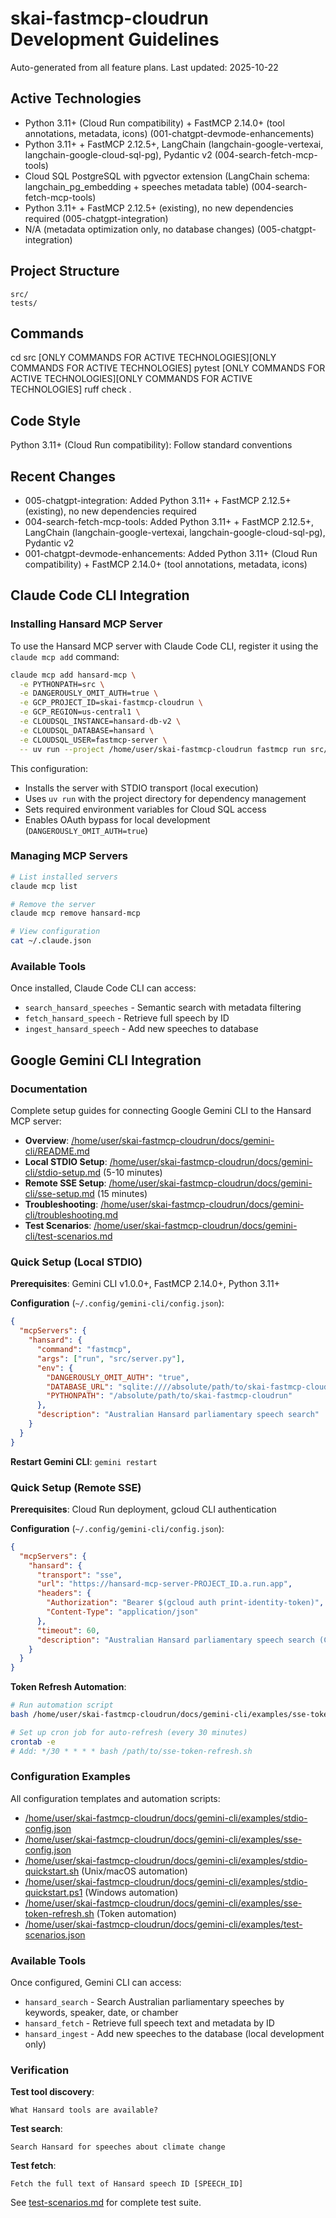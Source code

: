 # skai-fastmcp-cloudrun Development Guidelines

Auto-generated from all feature plans. Last updated: 2025-10-22

## Active Technologies
- Python 3.11+ (Cloud Run compatibility) + FastMCP 2.14.0+ (tool annotations, metadata, icons) (001-chatgpt-devmode-enhancements)
- Python 3.11+ + FastMCP 2.12.5+, LangChain (langchain-google-vertexai, langchain-google-cloud-sql-pg), Pydantic v2 (004-search-fetch-mcp-tools)
- Cloud SQL PostgreSQL with pgvector extension (LangChain schema: langchain_pg_embedding + speeches metadata table) (004-search-fetch-mcp-tools)
- Python 3.11+ + FastMCP 2.12.5+ (existing), no new dependencies required (005-chatgpt-integration)
- N/A (metadata optimization only, no database changes) (005-chatgpt-integration)

## Project Structure
```
src/
tests/
```

## Commands
cd src [ONLY COMMANDS FOR ACTIVE TECHNOLOGIES][ONLY COMMANDS FOR ACTIVE TECHNOLOGIES] pytest [ONLY COMMANDS FOR ACTIVE TECHNOLOGIES][ONLY COMMANDS FOR ACTIVE TECHNOLOGIES] ruff check .

## Code Style
Python 3.11+ (Cloud Run compatibility): Follow standard conventions

## Recent Changes
- 005-chatgpt-integration: Added Python 3.11+ + FastMCP 2.12.5+ (existing), no new dependencies required
- 004-search-fetch-mcp-tools: Added Python 3.11+ + FastMCP 2.12.5+, LangChain (langchain-google-vertexai, langchain-google-cloud-sql-pg), Pydantic v2
- 001-chatgpt-devmode-enhancements: Added Python 3.11+ (Cloud Run compatibility) + FastMCP 2.14.0+ (tool annotations, metadata, icons)

<!-- MANUAL ADDITIONS START -->

## Claude Code CLI Integration

### Installing Hansard MCP Server

To use the Hansard MCP server with Claude Code CLI, register it using the `claude mcp add` command:

```bash
claude mcp add hansard-mcp \
  -e PYTHONPATH=src \
  -e DANGEROUSLY_OMIT_AUTH=true \
  -e GCP_PROJECT_ID=skai-fastmcp-cloudrun \
  -e GCP_REGION=us-central1 \
  -e CLOUDSQL_INSTANCE=hansard-db-v2 \
  -e CLOUDSQL_DATABASE=hansard \
  -e CLOUDSQL_USER=fastmcp-server \
  -- uv run --project /home/user/skai-fastmcp-cloudrun fastmcp run src/server.py:mcp
```

This configuration:
- Installs the server with STDIO transport (local execution)
- Uses `uv run` with the project directory for dependency management
- Sets required environment variables for Cloud SQL access
- Enables OAuth bypass for local development (`DANGEROUSLY_OMIT_AUTH=true`)

### Managing MCP Servers

```bash
# List installed servers
claude mcp list

# Remove the server
claude mcp remove hansard-mcp

# View configuration
cat ~/.claude.json
```

### Available Tools

Once installed, Claude Code CLI can access:
- `search_hansard_speeches` - Semantic search with metadata filtering
- `fetch_hansard_speech` - Retrieve full speech by ID
- `ingest_hansard_speech` - Add new speeches to database

## Google Gemini CLI Integration

### Documentation

Complete setup guides for connecting Google Gemini CLI to the Hansard MCP server:

- **Overview**: [/home/user/skai-fastmcp-cloudrun/docs/gemini-cli/README.md](/home/user/skai-fastmcp-cloudrun/docs/gemini-cli/README.md)
- **Local STDIO Setup**: [/home/user/skai-fastmcp-cloudrun/docs/gemini-cli/stdio-setup.md](/home/user/skai-fastmcp-cloudrun/docs/gemini-cli/stdio-setup.md) (5-10 minutes)
- **Remote SSE Setup**: [/home/user/skai-fastmcp-cloudrun/docs/gemini-cli/sse-setup.md](/home/user/skai-fastmcp-cloudrun/docs/gemini-cli/sse-setup.md) (15 minutes)
- **Troubleshooting**: [/home/user/skai-fastmcp-cloudrun/docs/gemini-cli/troubleshooting.md](/home/user/skai-fastmcp-cloudrun/docs/gemini-cli/troubleshooting.md)
- **Test Scenarios**: [/home/user/skai-fastmcp-cloudrun/docs/gemini-cli/test-scenarios.md](/home/user/skai-fastmcp-cloudrun/docs/gemini-cli/test-scenarios.md)

### Quick Setup (Local STDIO)

**Prerequisites**: Gemini CLI v1.0.0+, FastMCP 2.14.0+, Python 3.11+

**Configuration** (`~/.config/gemini-cli/config.json`):
```json
{
  "mcpServers": {
    "hansard": {
      "command": "fastmcp",
      "args": ["run", "src/server.py"],
      "env": {
        "DANGEROUSLY_OMIT_AUTH": "true",
        "DATABASE_URL": "sqlite:////absolute/path/to/skai-fastmcp-cloudrun/data/hansard.db",
        "PYTHONPATH": "/absolute/path/to/skai-fastmcp-cloudrun"
      },
      "description": "Australian Hansard parliamentary speech search"
    }
  }
}
```

**Restart Gemini CLI**: `gemini restart`

### Quick Setup (Remote SSE)

**Prerequisites**: Cloud Run deployment, gcloud CLI authentication

**Configuration** (`~/.config/gemini-cli/config.json`):
```json
{
  "mcpServers": {
    "hansard": {
      "transport": "sse",
      "url": "https://hansard-mcp-server-PROJECT_ID.a.run.app",
      "headers": {
        "Authorization": "Bearer $(gcloud auth print-identity-token)",
        "Content-Type": "application/json"
      },
      "timeout": 60,
      "description": "Australian Hansard parliamentary speech search (Cloud Run)"
    }
  }
}
```

**Token Refresh Automation**:
```bash
# Run automation script
bash /home/user/skai-fastmcp-cloudrun/docs/gemini-cli/examples/sse-token-refresh.sh

# Set up cron job for auto-refresh (every 30 minutes)
crontab -e
# Add: */30 * * * * bash /path/to/sse-token-refresh.sh
```

### Configuration Examples

All configuration templates and automation scripts:

- [/home/user/skai-fastmcp-cloudrun/docs/gemini-cli/examples/stdio-config.json](/home/user/skai-fastmcp-cloudrun/docs/gemini-cli/examples/stdio-config.json)
- [/home/user/skai-fastmcp-cloudrun/docs/gemini-cli/examples/sse-config.json](/home/user/skai-fastmcp-cloudrun/docs/gemini-cli/examples/sse-config.json)
- [/home/user/skai-fastmcp-cloudrun/docs/gemini-cli/examples/stdio-quickstart.sh](/home/user/skai-fastmcp-cloudrun/docs/gemini-cli/examples/stdio-quickstart.sh) (Unix/macOS automation)
- [/home/user/skai-fastmcp-cloudrun/docs/gemini-cli/examples/stdio-quickstart.ps1](/home/user/skai-fastmcp-cloudrun/docs/gemini-cli/examples/stdio-quickstart.ps1) (Windows automation)
- [/home/user/skai-fastmcp-cloudrun/docs/gemini-cli/examples/sse-token-refresh.sh](/home/user/skai-fastmcp-cloudrun/docs/gemini-cli/examples/sse-token-refresh.sh) (Token automation)
- [/home/user/skai-fastmcp-cloudrun/docs/gemini-cli/examples/test-scenarios.json](/home/user/skai-fastmcp-cloudrun/docs/gemini-cli/examples/test-scenarios.json)

### Available Tools

Once configured, Gemini CLI can access:
- `hansard_search` - Search Australian parliamentary speeches by keywords, speaker, date, or chamber
- `hansard_fetch` - Retrieve full speech text and metadata by ID
- `hansard_ingest` - Add new speeches to the database (local development only)

### Verification

**Test tool discovery**:
```
What Hansard tools are available?
```

**Test search**:
```
Search Hansard for speeches about climate change
```

**Test fetch**:
```
Fetch the full text of Hansard speech ID [SPEECH_ID]
```

See [test-scenarios.md](/home/user/skai-fastmcp-cloudrun/docs/gemini-cli/test-scenarios.md) for complete test suite.

<!-- MANUAL ADDITIONS END -->
